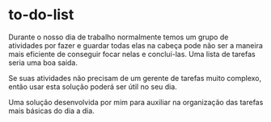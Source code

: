 # to-do-list

Durante o nosso dia de trabalho normalmente temos um grupo de atividades por fazer e guardar todas elas na cabeça pode não ser a maneira mais eficiente de conseguir focar nelas e concluí-las. Uma lista de tarefas seria uma boa saida. 

Se suas atividades não precisam de um gerente de tarefas muito complexo, então usar esta solução poderá ser útil no seu dia.

Uma solução desenvolvida por mim para auxiliar na organização das tarefas mais básicas do dia a dia.
